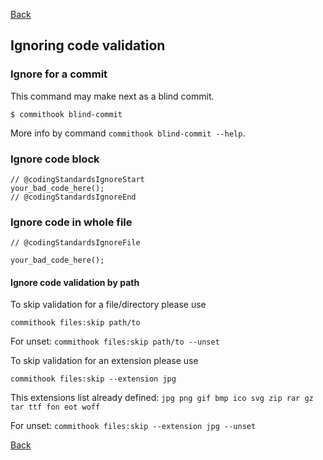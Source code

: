 [Back](../README.md)

## Ignoring code validation


### Ignore for a commit
This command may make next as a blind commit.
```
$ commithook blind-commit
```
More info by command `commithook blind-commit --help`.

### Ignore code block
```
// @codingStandardsIgnoreStart
your_bad_code_here();
// @codingStandardsIgnoreEnd
```

### Ignore code in whole file
```
// @codingStandardsIgnoreFile

your_bad_code_here();
```

#### Ignore code validation by path
To skip validation for a file/directory please use

`commithook files:skip path/to`

For unset:
`commithook files:skip path/to --unset`

To skip validation for an extension please use

`commithook files:skip --extension jpg`

This extensions list already defined:
`jpg png gif bmp ico svg zip rar gz tar ttf fon eot woff`

For unset:
`commithook files:skip --extension jpg --unset`

[Back](../README.md)


